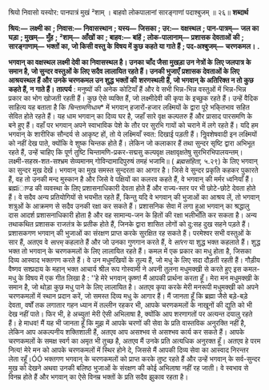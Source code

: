  

श्रियो निवासो यस्योर: पानपात्रं मुखं ²शाम् । बाहवो लोकपालानां सारङ्गाणां पदाश्बुजम् ॥ २६॥ **शब्दार्थ** 

**श्रिय:—** **लक्ष्मी का** **; निवास:—** **निवासस्थान** **; यस्य—** **जिसका** **; उर:—** **वक्षस्थल** **; पान-पात्रम्—** **जल का घड़ा** **; मुखम्—** **मुँह** **;** **²शाम्—** **आँखों का** **; बाहव:—** **बांहें** **; लोक-पालानाम्—** **प्रशासक देवताओं की** **; सारङ्गाणाम्—** **भक्तों का, जो किसी वस्तु के** **विषय में कुछ कहते या गाते हैं** **; पद-अश्बुजम्—** **चरणकमल।** **.** 

**भगवान् का वक्षस्थल लक्ष्मी देवी का निवासस्थल है। उनका चाँद जैसा मुखड़ा उन नेत्रों के** **लिए जलपात्र के समान है, जो सुन्दर वस्तुओं के लिए सदैव लालायित रहते हैं। उनकी भुजाएँ** **प्रशासक देवताओं के लिए आश्रयस्थल हैं और उनके चरणकमल उन शुद्ध भक्तों की** **शरणस्थली हैं, जो भगवान् के अतिरिक्त न तो कुछ कहते हैं, न गाते हैं।** **तात्पर्य** : मनुष्यों की अनेक कोटियाँ हैं और वे सभी भिन्न-भिन्न वस्तुओं में भिन्न-भिन्न प्रकार का भोग खोजती रहती हैं। कुछ ऐसे व्यक्ति हैं, जो लक्ष्मीदेवी की कृपा के इच्छुक रहते हैं। उन्हें वैदिक साहित्य यह बताता है कि *चिन्तामणिधाम** में भगवान् हजारों-हजार लक्ष्मियों के द्वारा पूरे भकि्तभाव सहित सेवित होते रहते हैं। यह धाम भगवान् का दिव्य घर है, जहाँ सारे वृक्ष कल्पतरु हैं और प्रासाद पारसमणि के बने हुए हैं। वहाँ पर भगवान् अपने स्वाभाविक पेशे के तौर पर सुरभि गायों को चराने में लगे रहते हैं। यदि हम भगवान् के शारीरिक सौन्दर्य से आकृष्ट हों, तो ये लक्ष्मियाँ स्वत: दिखाई पड़ती हैं। निॢवशेषवादी इन लक्ष्मियों को नहीं देख पाते, क्योंकि वे शुष्क चिन्तक होते हैं। लेकिन जो कलाकार हैं तथा सुन्दर सृष्टि द्वारा अभिभूत रहते हैं, उन्हें चाहिए कि पूर्ण तुष्टि चिन्तामणि-प्रकर-सद्मसु कल्पवृक्ष लक्षावृक्षतेषु सुरभिरभिपालयन्तम्। लक्ष्मी-सहस्र-शत-सश्भ्रम सेव्यमानम् गोविन्दामादिपुरुषं तमहं भजामि॥ ( *ब्रह्मसंहिता,* ५.२९) के लिए भगवान् का सुन्दर मुख देखें। भगवान् का मुख समस्त सुन्दरता का आगार है। जिसे वे सुन्दर प्रकृति कहकर पुकारते हैं, वह तो उनकी मन्द मुस्कान है और जिसे वे पक्षियों का कलरव कहते हैं, वे भगवान् की मर्मर ध्वनियाँ हैं। ब्रह्मïाण्ड की व्यवस्था के लिए प्रशासनाधिकारी देवता होते हैं और राज्य-स्तर पर भी छोटे-छोटे देवता होते हैं। वे सदैव अन्य प्रतियोगियों से भयभीत रहते हैं, किन्तु यदि वे भगवान् की भुजाओं का आश्रय लें, तो भगवान् शत्रुओं के आक्रमण से सदैव उनकी रक्षा कर सकते हैं। प्रशासनिक सेवा में लगा हुआ भगवान् का श्रद्धालु दास आदर्श प्रशासनाधिकारी होता है और वह सामान्य-जन के हितों की रक्षा भलीभाँति कर सकता है। अन्य तथाकथित प्रशासक राजतंत्र के प्रतीक होते हैं, जिनके द्वारा शासित लोगों को दु:सह दुख सहने पड़ते हैं। प्रशासकगण भगवान् की भुजाओं का संरक्षण प्राप्त करके सुरक्षित रह सकते हैं। परमेश्वर सभी वस्तुओं के सार हैं, अतएव वे *सारम्* कहलाते हैं और जो उनका गुणगान करते हैं, वे *सांरग* या शुद्ध भक्त कहलाते हैं। शुद्ध भक्त तो भगवान् के चरणकमलों के लिए लालायित रहते हैं। कमल में एक प्रकार का मधु होता है, जिसका दिव्य आस्वाद भक्तगण करते हैं। वे उन मधुमखियों के तुल्य हैं, जो मधु के लिए सदा दौड़ती रहती हैं। गौड़ीय वैष्णव सश्प्रदाय के महान् भक्त आचार्य श्रील रूप गोस्वामी ने अपनी तुलना मधुमक्खी से करते हुए इस कमल-मधु के विषय में एक गीत लिखा है : ''हे मेरे भगवान् कृष्ण! मैं आपकी प्रार्थना करता हूँ। मेरा मन मधुमक्खी के समान है, जो थोड़ा कुछ मधु पाने के लिए लालायित है। अतएव कृपा करके मेरी मनरूपी मधुमक्खी को अपने चरणकमलों में स्थान प्रदान करें, जो समस्त दिव्य मधु के आगार हैं। मैं जानता हूँ कि ब्रह्मा जैसे बड़े-बड़े देवता, वर्षों तक लगातार गहन ध्यान में तल्लीन रहकर भी, आपके चरणकमलों के नाखूनों की द्युति को भी देख नहीं पाते। फिर भी, हे अच्युत! मेरी ऐसी अभिलाषा है, क्योंकि आप शरणागतों पर अत्यन्त दयालु रहते हैं। हे माधव! मैं यह भी जानता हूँ कि मुझ में आपके चरणों की सेवा के प्रति वास्तविक अनुरक्ति नहीं है, लेकिन आप अकल्पनीय शक्तिशाली हैं, अतएव आप असश्भव से असश्भव कार्य कर सकते हैं। आपके चरणकमलों के समक्ष स्वर्ग का अमृत भी तुच्छ है, अतएव मैं उनके प्रति अत्यधिक अनुरक्त हूँ। अतएव हे परम नित्य! मेरे मन को आपके चरणकमलों में स्थिर होने दे, जिससे मैं आपकी दिव्य सेवा का आस्वाद निरन्तर लेता रहूँ।ÓÓ भक्तगण भगवान् के चरणकमलों को प्राप्त करके तुष्ट रहते हैं और उन्हें भगवान् के सर्व-सुन्दर मुख को देखने अथवा उनकी बलिष्ठ भुजाओं के संरक्षण की कोई अभिलाषा नहीं रह जाती। वे स्वभाव से विनम्र होते हैं और भगवान् का ऐसे विनम्र भक्तों के प्रति सदैव झुकाव रहता है। 